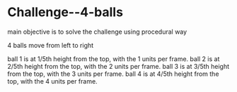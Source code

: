 # Challenge--4-balls

main objective is to solve the challenge using procedural way

4 balls move from left to right

ball 1 is at 1/5th height from the top, with the 1 units per frame.
ball 2 is at 2/5th height from the top, with the 2 units per frame.
ball 3 is at 3/5th height from the top, with the 3 units per frame.
ball 4 is at 4/5th height from the top, with the 4 units per frame.

